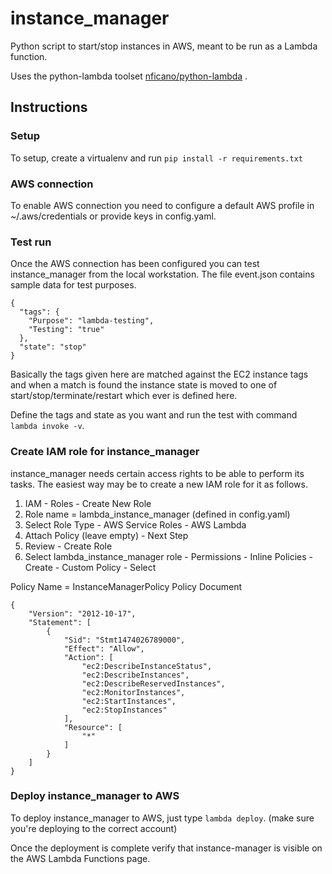# instance_manager

Python script to start/stop instances in AWS, meant to be run as a Lambda function.

Uses the python-lambda toolset [nficano/python-lambda](https://github.com/nficano/python-lambda) .

## Instructions

### Setup

To setup, create a virtualenv and run `pip install -r requirements.txt`

### AWS connection

To enable AWS connection you need to configure a default AWS profile in ~/.aws/credentials or provide keys in config.yaml.

### Test run

Once the AWS connection has been configured you can test instance_manager from the local workstation. The file event.json contains sample data for test purposes.

```
{
  "tags": {
    "Purpose": "lambda-testing",
    "Testing": "true"
  },
  "state": "stop"
}
```
Basically the tags given here are matched against the EC2 instance tags and when a match is found the instance state is moved to one of start/stop/terminate/restart which ever is defined here.

Define the tags and state as you want and run the test with command `lambda invoke -v`.

### Create IAM role for instance_manager

instance_manager needs certain access rights to be able to perform its tasks. The easiest way may be to create a new IAM role for it as follows.

1. IAM - Roles - Create New Role
2. Role name = lambda_instance_manager (defined in config.yaml)
3. Select Role Type - AWS Service Roles - AWS Lambda
4. Attach Policy (leave empty) - Next Step
5. Review - Create Role
6. Select lambda_instance_manager role - Permissions - Inline Policies - Create - Custom Policy - Select

Policy Name = InstanceManagerPolicy
Policy Document

```
{
    "Version": "2012-10-17",
    "Statement": [
        {
            "Sid": "Stmt1474026789000",
            "Effect": "Allow",
            "Action": [
                "ec2:DescribeInstanceStatus",
                "ec2:DescribeInstances",
                "ec2:DescribeReservedInstances",
                "ec2:MonitorInstances",
                "ec2:StartInstances",
                "ec2:StopInstances"
            ],
            "Resource": [
                "*"
            ]
        }
    ]
}
```

### Deploy instance_manager to AWS

To deploy instance_manager to AWS, just type `lambda deploy`. (make sure you're deploying to the correct account)

Once the deployment is complete verify that instance-manager is visible on the AWS Lambda Functions page.
